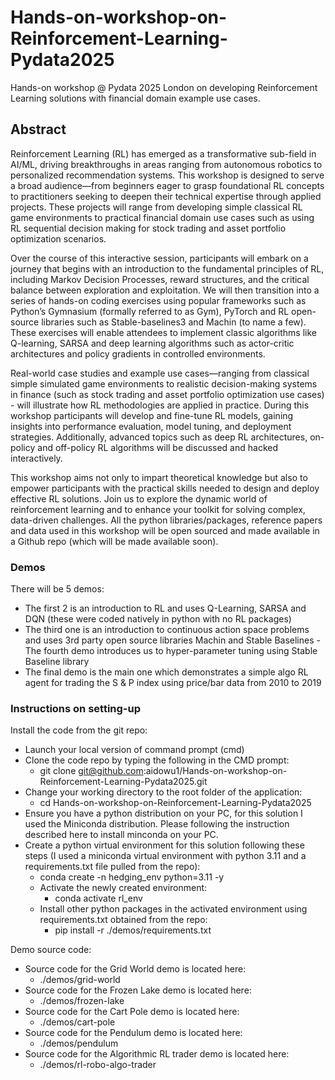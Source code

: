 # Hands-on-workshop-on-Reinforcement-Learning-Pydata2025
Hands-on workshop @ Pydata 2025 London on developing Reinforcement Learning solutions with financial domain example use cases.

## Abstract
Reinforcement Learning (RL) has emerged as a transformative sub-field in AI/ML, driving breakthroughs in areas ranging from autonomous robotics to personalized recommendation systems. This workshop is designed to serve a broad audience—from beginners eager to grasp foundational RL concepts to practitioners seeking to deepen their technical expertise through applied projects. These projects will range from developing simple classical RL game environments to practical financial domain use cases such as using RL sequential decision making for stock trading and asset portfolio optimization scenarios.

Over the course of this interactive session, participants will embark on a journey that begins with an introduction to the fundamental principles of RL, including Markov Decision Processes, reward structures, and the critical balance between exploration and exploitation. We will then transition into a series of hands-on coding exercises using popular frameworks such as Python’s Gymnasium (formally referred to as Gym), PyTorch and RL open-source libraries such as Stable-baselines3 and Machin (to name a few). These exercises will enable attendees to implement classic algorithms like Q-learning, SARSA and deep learning algorithms such as actor-critic architectures and policy gradients in controlled environments.

Real-world case studies and example use cases—ranging from classical simple simulated game environments to realistic decision-making systems in finance (such as stock trading and asset portfolio optimization use cases) - will illustrate how RL methodologies are applied in practice. During this workshop participants will develop and fine-tune RL models, gaining insights into performance evaluation, model tuning, and deployment strategies. Additionally, advanced topics such as deep RL architectures, on-policy and off-policy RL algorithms will be discussed and hacked interactively.

This workshop aims not only to impart theoretical knowledge but also to empower participants with the practical skills needed to design and deploy effective RL solutions. Join us to explore the dynamic world of reinforcement learning and to enhance your toolkit for solving complex, data-driven challenges. All the python libraries/packages, reference papers and data used in this workshop will be open sourced and made available in a Github repo (which will be made available soon).

### Demos
There will be 5 demos:
 - The first 2 is an introduction to RL and uses Q-Learning, SARSA and DQN (these were coded natively in python with no RL packages)
 - The third one is an introduction to continuous action space problems and uses 3rd party open source libraries Machin and Stable Baselines
 -The fourth demo introduces us to hyper-parameter tuning using Stable Baseline library
 - The final demo is the main one which demonstrates a simple algo RL agent for trading the S & P index using price/bar data from  2010 to 2019

### Instructions on setting-up
Install the code from the git repo:
 - Launch your local version of command prompt (cmd)
 - Clone the code repo by typing the following in the CMD prompt:
   - git clone git@github.com:aidowu1/Hands-on-workshop-on-Reinforcement-Learning-Pydata2025.git
 - Change your working directory to the root folder of the application:
   - cd Hands-on-workshop-on-Reinforcement-Learning-Pydata2025
 - Ensure you have a python distribution on your PC, for this solution I used the Miniconda distribution. Please following the instruction described here to install minconda on your PC.
 - Create a python virtual environment for this solution following these steps (I used a miniconda virtual environment with python 3.11 and a requirements.txt file pulled from the repo):
   - conda create -n hedging_env python=3.11 -y
   - Activate the newly created environment:
     - conda activate rl_env
   - Install other python packages in the activated environment using requirements.txt obtained from the repo:
     - pip install -r ./demos/requirements.txt 
 

Demo source code:
 - Source code for the Grid World demo is located here:
   - ./demos/grid-world
 - Source code for the Frozen Lake demo is located here: 
   - ./demos/frozen-lake
 - Source code for the Cart Pole demo is located here:
   - ./demos/cart-pole
 - Source code for the Pendulum demo is located here:
   - ./demos/pendulum
 - Source code for the Algorithmic RL trader demo is located here:
   - ./demos/rl-robo-algo-trader

